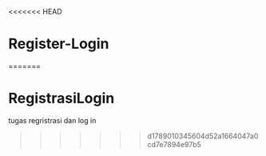 <<<<<<< HEAD
# Register-Login
=======
# RegistrasiLogin
tugas regristrasi dan log in
>>>>>>> d1789010345604d52a1664047a0cd7e7894e97b5
